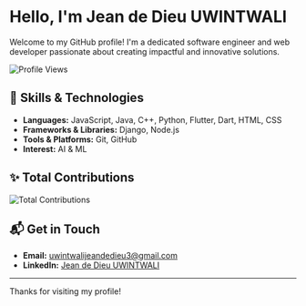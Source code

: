 # Hello, I'm Jean de Dieu UWINTWALI 

Welcome to my GitHub profile! I'm a dedicated software engineer and web developer passionate about creating impactful and innovative solutions.

![Profile Views](https://komarev.com/ghpvc/?username=UWINTWALI&color=blue)

## 🔧 Skills & Technologies

- **Languages:** JavaScript, Java, C++, Python, Flutter, Dart, HTML, CSS
- **Frameworks & Libraries:** Django, Node.js
- **Tools & Platforms:** Git, GitHub
- **Interest:** AI & ML


## ✨ Total Contributions

![Total Contributions](https://github-readme-streak-stats.herokuapp.com/?user=UWINTWALI&theme=radical&hide_title=true)

## 📬 Get in Touch

- **Email:** [uwintwalijeandedieu3@gmail.com](mailto:uwintwalijeandedieu3@gmail.com)
- **LinkedIn:** [Jean de Dieu UWINTWALI](https://www.linkedin.com/in/uwintwali-jean-de-dieu-b12130271/)

---

Thanks for visiting my profile!

